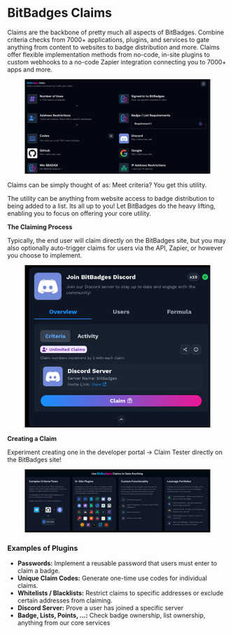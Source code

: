 # BitBadges Claims

Claims are the backbone of pretty much all aspects of BitBadges. Combine criteria checks from 7000+ applications, plugins, and services to gate anything from content to websites to badge distribution and more. Claims offer flexible implementation methods from no-code, in-site plugins to custom webhooks to a no-code Zapier integration connecting you to 7000+ apps and more.&#x20;

<figure><img src="../../.gitbook/assets/image (156).png" alt=""><figcaption></figcaption></figure>

Claims can be simply thought of as: Meet criteria? You get this utility.&#x20;

The utility can be anything from website access to badge distribution to being added to a list. Its all up to you! Let BitBadges do the heavy lifting, enabling you to focus on offering your core utility. &#x20;

**The Claiming Process**

Typically, the end user will claim directly on the BitBadges site, but you may also optionally auto-trigger claims for users via the API, Zapier, or however you choose to implement.&#x20;

<figure><img src="../../.gitbook/assets/image (3) (1).png" alt=""><figcaption></figcaption></figure>

**Creating a Claim**

Experiment creating one in the developer portal -> Claim Tester directly on the BitBadges site!&#x20;

<figure><img src="../../.gitbook/assets/image (155).png" alt=""><figcaption></figcaption></figure>

### Examples of Plugins

* **Passwords:** Implement a reusable password that users must enter to claim a badge.
* **Unique Claim Codes:** Generate one-time use codes for individual claims.
* **Whitelists / Blacklists:** Restrict claims to specific addresses or exclude certain addresses from claiming.
* **Discord Server:** Prove a user has joined a specific server
* **Badge, Lists, Points, ...:** Check badge ownership, list ownership, anything from our core services


